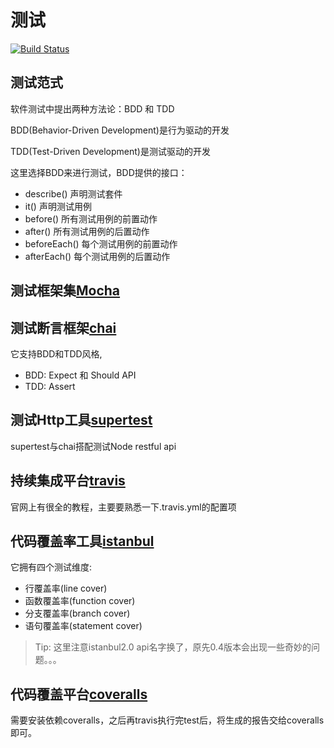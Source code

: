 # 测试
[![Build Status](https://travis-ci.org/15751165579/Blog.svg?branch=master)](https://travis-ci.org/)

## 测试范式

软件测试中提出两种方法论：BDD 和 TDD

BDD(Behavior-Driven Development)是行为驱动的开发

TDD(Test-Driven Development)是测试驱动的开发

这里选择BDD来进行测试，BDD提供的接口：

- describe() 声明测试套件
- it() 声明测试用例
- before() 所有测试用例的前置动作
- after() 所有测试用例的后置动作
- beforeEach() 每个测试用例的前置动作
- afterEach() 每个测试用例的后置动作

## 测试框架集[Mocha](https://mochajs.org/)

## 测试断言框架[chai](http://www.chaijs.com/)

它支持BDD和TDD风格,

- BDD: Expect 和 Should API
- TDD: Assert

## 测试Http工具[supertest](https://github.com/visionmedia/supertest)

supertest与chai搭配测试Node restful api

## 持续集成平台[travis](https://travis-ci.org)

官网上有很全的教程，主要要熟悉一下.travis.yml的配置项

## 代码覆盖率工具[istanbul](https://istanbul.js.org/)

它拥有四个测试维度:
- 行覆盖率(line cover)
- 函数覆盖率(function cover)
- 分支覆盖率(branch cover)
- 语句覆盖率(statement cover)

> Tip: 这里注意istanbul2.0 api名字换了，原先0.4版本会出现一些奇妙的问题。。。

## 代码覆盖平台[coveralls](https://coveralls.io)

需要安装依赖coveralls，之后再travis执行完test后，将生成的报告交给coveralls即可。
